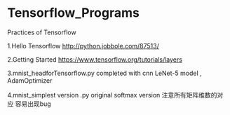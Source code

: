 # Tensorflow_Programs
Practices of Tensorflow

1.Hello Tensorflow
http://python.jobbole.com/87513/

2.Getting Started
https://www.tensorflow.org/tutorials/layers

3.mnist_headforTensorflow.py
completed with cnn LeNet-5 model , AdamOptimizer
 

4.mnist_simplest version .py
original softmax version 
注意所有矩阵维数的对应 容易出现bug
